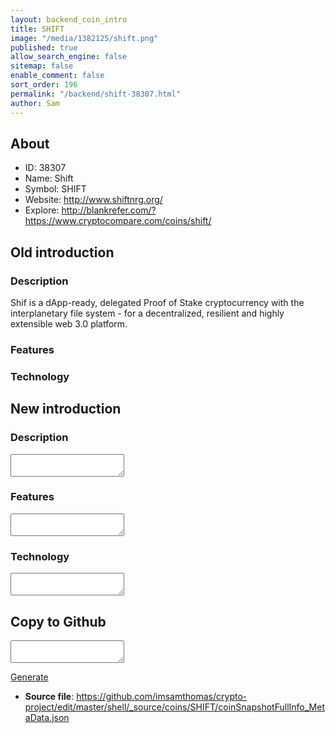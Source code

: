 ```yaml
---
layout: backend_coin_intro
title: SHIFT
image: "/media/1382125/shift.png"
published: true
allow_search_engine: false
sitemap: false
enable_comment: false
sort_order: 196
permalink: "/backend/shift-38307.html"
author: Sam
---
```


## About

- ID: 38307
- Name: Shift
- Symbol: SHIFT
- Website: http://www.shiftnrg.org/
- Explore: http://blankrefer.com/?https://www.cryptocompare.com/coins/shift/


## Old introduction

### Description

<p>Shif is a dApp-ready, delegated Proof of Stake cryptocurrency with the interplanetary file system - for a decentralized, resilient and highly extensible web 3.0 platform.</p>

### Features


### Technology




## New introduction


### Description
<textarea id="meta_description" name="description"></textarea>

### Features
<textarea id="meta_features" name="features"></textarea>

### Technology
<textarea id="meta_technology" name="technology"></textarea>


## Copy to Github

<textarea id="coinsnapshotfullinfo_metadata"></textarea>

<a href="#gen" onclick="generateMetaDatJson()">Generate</a>

- **Source file**: <a href="https://github.com/imsamthomas/crypto-project/edit/master/shell/_source/coins/SHIFT/coinSnapshotFullInfo_MetaData.json">https://github.com/imsamthomas/crypto-project/edit/master/shell/_source/coins/SHIFT/coinSnapshotFullInfo_MetaData.json</a>

